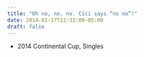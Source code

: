 ```yaml
---
title: "Oh no, no, no. Cici says “no no”!"
date: 2014-01-17T22:33:00-05:00
draft: false
---
```

- 2014 Continental Cup, Singles